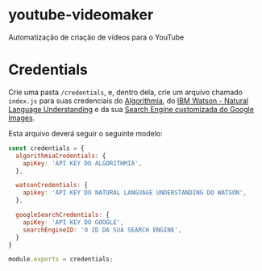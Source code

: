 # youtube-videomaker
Automatização de criação de vídeos para o YouTube

# Credentials

Crie uma pasta `/credentials`, e, dentro dela, crie um arquivo chamado `index.js` para suas credenciais do [Algorithmia](https://algorithmia.com/), do [IBM Watson - Natural Language Understanding](https://www.ibm.com/watson/services/natural-language-understanding/) e da sua [Search Engine customizada do Google Images](https://developers.google.com/custom-search/docs/tutorial/introduction).

Esta arquivo deverá seguir o seguinte modelo:

```js
const credentials = {
  algorithmiaCredentials: {
    apiKey: 'API KEY DO ALGORITHMIA',
  },

  watsonCredentials: {
    apikey: 'API KEY DO NATURAL LANGUAGE UNDERSTANDING DO WATSON',
  },

  googleSearchCredentials: {
    apiKey: 'API KEY DO GOOGLE',
    searchEngineID: 'O ID DA SUA SEARCH ENGINE',
  }
}

module.exports = credentials;
```